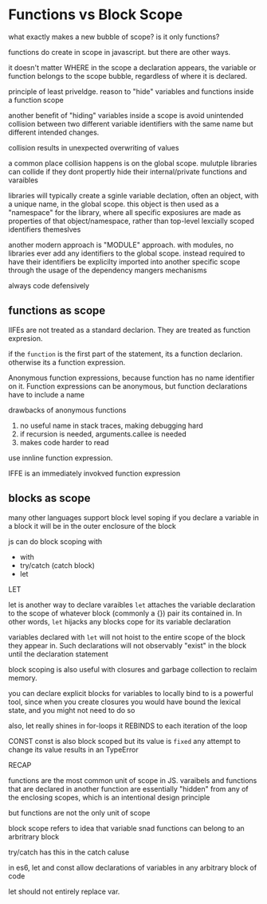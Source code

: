 # Functions vs Block Scope

what exactly makes a new bubble of scope? is it only functions?

functions do create in scope in javascript. but there are other ways.

it doesn't matter WHERE in the scope a declaration appears, the variable or function belongs to the scope bubble, regardless of where it is declared.

principle of least priveldge. reason to "hide" variables and functions inside a function scope

another benefit of "hiding" variables inside a scope is avoid unintended collision between two different variable identifiers with the same name but different intended changes.

collision results in unexpected overwriting of values

a common place collision happens is on the global scope. mulutple libraries can collide if they dont propertly hide their internal/private functions and varaibles

libraries will typically create a sginle variable declation, often an object, with a unique name, in the global scope. this object is then used as a "namespace" for the library, where all specific exposiures are made as properties of that object/namespace, rather than top-level lexcially scoped identifiers themeslves

another modern approach is "MODULE" approach. with modules, no libraries ever add any identifiers to the global scope. instead required to have their identifiers be explicilty imported into another specific scope through the usage of the dependency mangers mechanisms

always code defensively


## functions as scope

IIFEs are not treated as a standard declarion. They are treated as function expresion.

if the `function` is the first part of the statement, its a function declarion. otherwise its a function expression.

Anonymous function expressions, because function has no name identifier on it. Function expressions can be anonymous, but function declarations have to include a name

drawbacks of anonymous functions
1. no useful name in stack traces, making debugging hard
2. if recursion is needed, arguments.callee is needed
3. makes code harder to read

use innline function expression.


IFFE is an immediately invokved function expression


## blocks as scope

many other languages support block level soping
if you declare a variable in a block it will be in the outer enclosure of the block

js can do block scoping with
- with
- try/catch (catch block)
- let

LET

let is another way to declare varaibles
`let` attaches the variable declaration to the scope of whatever block (commonly a {}) pair its contained in. In other words, `let` hijacks any blocks cope for its variable declaration

variables declared with `let` will not hoist to the entire scope of the block they appear in. Such declarations will not observably "exist" in the block until the declaration statement

block scoping is also useful with closures and garbage collection to reclaim memory.

you can declare explicit blocks for variables to locally bind to is a powerful tool, since when you create closures you would have bound the lexical state, and you might not need to do so


also, let really shines in for-loops
it REBINDS to each iteration of the loop



CONST
const is also block scoped but its value is `fixed`
any attempt to change its value results in an TypeError



RECAP


functions are the most common unit of scope in JS.
varaibels and functions that are declared in another function are essentially "hidden" from any of the enclosing scopes, which is an intentional design principle

but functions are not the only unit of scope

block scope refers to idea that variable snad functions can belong to an arbritrary block

try/catch has this in the catch caluse

in es6, let and const allow declarations of variables in any arbitrary block of code

let should not entirely replace var.














